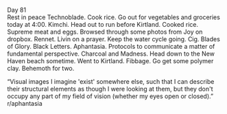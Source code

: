 Day 81  
Rest in peace Technoblade. Cook rice. Go out for vegetables and groceries today at 4:00. Kimchi. Head out to run before Kirtland. Cooked rice. Supreme meat and eggs. Browsed through some photos from Joy on dropbox. Rennet. Livin on a prayer. Keep the water cycle going. Cig. Blades of Glory. Black Letters. Aphantasia. Protocols to communicate a matter of fundamental perspective. Charcoal and Madness. Head down to the New Haven beach sometime. Went to Kirtland. Fibbage. Go get some polymer clay. Behemoth for two.

“Visual images I imagine 'exist' somewhere else, such that I can describe their structural elements as though I were looking at them, but they don't occupy any part of my field of vision (whether my eyes open or closed).” r/aphantasia